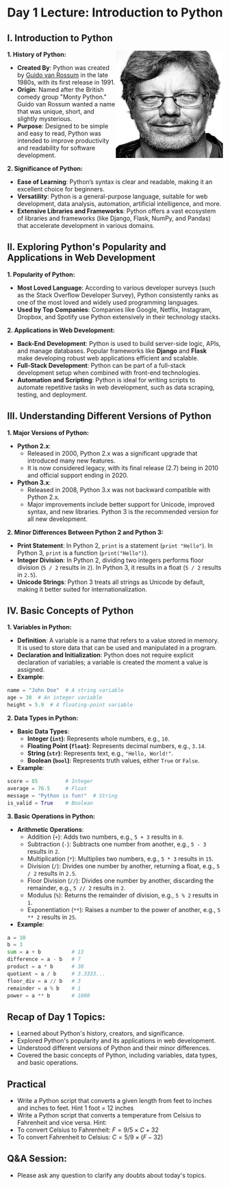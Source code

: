 # Day 1 Lecture: Introduction to Python

## I. Introduction to Python

**1. History of Python:**
  <img src="../fig/GuidoVanRossum.jpeg" align="right" height="250" width="250">
   - **Created By**: Python was created by [Guido van Rossum](https://www.youtube.com/watch?v=J0Aq44Pze-w) in the late 1980s, with its first release in 1991.
   - **Origin**: Named after the British comedy group "Monty Python." Guido van Rossum wanted a name that was unique, short, and slightly mysterious.
   - **Purpose**: Designed to be simple and easy to read, Python was intended to improve productivity and readability for software development.

**2. Significance of Python:**

   - **Ease of Learning**: Python’s syntax is clear and readable, making it an excellent choice for beginners.
   - **Versatility**: Python is a general-purpose language, suitable for web development, data analysis, automation, artificial intelligence, and more.
   - **Extensive Libraries and Frameworks**: Python offers a vast ecosystem of libraries and frameworks (like Django, Flask, NumPy, and Pandas) that accelerate development in various domains.

## II. Exploring Python's Popularity and Applications in Web Development

**1. Popularity of Python:**

   - **Most Loved Language**: According to various developer surveys (such as the Stack Overflow Developer Survey), Python consistently ranks as one of the most loved and widely used programming languages.
   - **Used by Top Companies**: Companies like Google, Netflix, Instagram, Dropbox, and Spotify use Python extensively in their technology stacks.

**2. Applications in Web Development:**

   - **Back-End Development**: Python is used to build server-side logic, APIs, and manage databases. Popular frameworks like **Django** and **Flask** make developing robust web applications efficient and scalable.
   - **Full-Stack Development**: Python can be part of a full-stack development setup when combined with front-end technologies.
   - **Automation and Scripting**: Python is ideal for writing scripts to automate repetitive tasks in web development, such as data scraping, testing, and deployment.

## III. Understanding Different Versions of Python

**1. Major Versions of Python:**

   - **Python 2.x**:
     - Released in 2000, Python 2.x was a significant upgrade that introduced many new features.
     - It is now considered legacy, with its final release (2.7) being in 2010 and official support ending in 2020.
   - **Python 3.x**:
     - Released in 2008, Python 3.x was not backward compatible with Python 2.x.
     - Major improvements include better support for Unicode, improved syntax, and new libraries. Python 3 is the recommended version for all new development.

**2. Minor Differences Between Python 2 and Python 3:**

   - **Print Statement**: In Python 2, `print` is a statement (`print "Hello"`). In Python 3, `print` is a function (`print("Hello")`).
   - **Integer Division**: In Python 2, dividing two integers performs floor division (`5 / 2` results in `2`). In Python 3, it results in a float (`5 / 2` results in `2.5`).
   - **Unicode Strings**: Python 3 treats all strings as Unicode by default, making it better suited for internationalization.

## IV. Basic Concepts of Python

**1. Variables in Python:**

   - **Definition**: A variable is a name that refers to a value stored in memory. It is used to store data that can be used and manipulated in a program.
   - **Declaration and Initialization**: Python does not require explicit declaration of variables; a variable is created the moment a value is assigned.
   - **Example**:
   ```python
   name = "John Doe"  # A string variable
   age = 30  # An integer variable
   height = 5.9  # A floating-point variable
   ```

**2. Data Types in Python:**

   - **Basic Data Types**:
     - **Integer (`int`)**: Represents whole numbers, e.g., `10`.
     - **Floating Point (`float`)**: Represents decimal numbers, e.g., `3.14`.
     - **String (`str`)**: Represents text, e.g., `"Hello, World!"`.
     - **Boolean (`bool`)**: Represents truth values, either `True` or `False`.
   - **Example**:
   ```python
   score = 85         # Integer
   average = 76.5     # Float
   message = "Python is fun!"  # String
   is_valid = True    # Boolean
   ```

**3. Basic Operations in Python:**

   - **Arithmetic Operations**:
     - Addition (`+`): Adds two numbers, e.g., `5 + 3` results in `8`.
     - Subtraction (`-`): Subtracts one number from another, e.g., `5 - 3` results in `2`.
     - Multiplication (`*`): Multiplies two numbers, e.g., `5 * 3` results in `15`.
     - Division (`/`): Divides one number by another, returning a float, e.g., `5 / 2` results in `2.5`.
     - Floor Division (`//`): Divides one number by another, discarding the remainder, e.g., `5 // 2` results in `2`.
     - Modulus (`%`): Returns the remainder of division, e.g., `5 % 2` results in `1`.
     - Exponentiation (`**`): Raises a number to the power of another, e.g., `5 ** 2` results in `25`.
   - **Example**:
   ```python
   a = 10
   b = 3
   sum = a + b          # 13
   difference = a - b   # 7
   product = a * b      # 30
   quotient = a / b     # 3.3333...
   floor_div = a // b   # 3
   remainder = a % b    # 1
   power = a ** b       # 1000
   ```

## Recap of Day 1 Topics:

   - Learned about Python's history, creators, and significance.
   - Explored Python's popularity and its applications in web development.
   - Understood different versions of Python and their minor differences.
   - Covered the basic concepts of Python, including variables, data types, and basic operations.

## Practical

- Write a Python script that converts a given length from feet to inches and inches to feet. Hint 1 foot = 12 inches
- Write a Python script that converts a temperature from Celsius to Fahrenheit and vice versa.
Hint: 
- To convert Celsius to Fahrenheit: $F=9/5×C+32$  
- To convert Fahrenheit to Celsius: $C=5/9×(F−32)$  

## **Q&A Session:**

-  Please ask any question to clarify any doubts about today's topics.